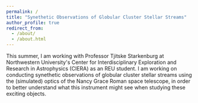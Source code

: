 ```yaml
---
permalink: /
title: "Synethetic Observations of Globular Cluster Stellar Streams"
author_profile: true
redirect_from: 
  - /about/
  - /about.html
---
```


This summer, I am working with Professor Tjitske Starkenburg at Northwestern University's Center for Interdisciplinary Exploration and Research in Astrophysics (CIERA) as an REU student. I am working on conducting synethetic observations of globular cluster stellar streams using the (simulated) optics of the Nancy Grace Roman space telescope, in order to better understand what this instrument might see when studying these exciting objects.
